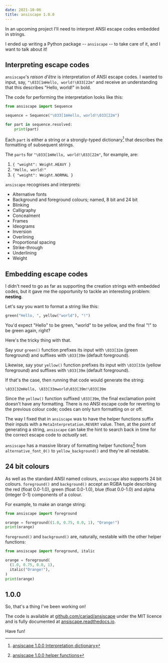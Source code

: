 ```yaml
---
date: 2021-10-06
title: ansiscape 1.0.0
---
```


In an upcoming project I'll need to interpret ANSI escape codes embedded in strings.

I ended up writing a Python package -- `ansiscape` -- to take care of it, and I want to talk about it!

<!--more-->

## Interpreting escape codes

`ansiscape`'s _raison d'être_ is interpretation of ANSI escape codes. I wanted to input, say, `"\033[1mHello, world!\033[22m"` and receive an understanding that this describes "Hello, world!" in bold.

The code for performing the interpretation looks like this:

```python
from ansiscape import Sequence

sequence = Sequence("\033[1mHello, world!\033[22m")

for part in sequence.resolved:
    print(part)
```

Each `part` is either a string or a strongly-typed dictionary[^interpretation] that describes the formatting of subsequent strings.

The `parts` for `"\033[1mHello, world!\033[22m"`, for example, are:

[^interpretation]: [ansiscape 1.0.0 Interpretation dictionary](https://ansiscape.readthedocs.io/en/1.0.0/interpretation/)

1. `{ "weight": Weight.HEAVY }`
1. `"Hello, world!"`
1. `{ "weight": Weight.NORMAL }`

`ansiscape` recognises and interprets:

- Alternative fonts
- Background and foreground colours; named, 8 bit and 24 bit
- Blinking
- Calligraphy
- Concealment
- Frames
- Ideograms
- Inversion
- Overlining
- Proportional spacing
- Strike-through
- Underlining
- Weight

## Embedding escape codes

I didn't need to go as far as supporting the creation strings with embedded codes, but it gave me the opportunity to tackle an interesting problem: **nesting**.

Let's say you want to format a string like this:

```python
green("Hello, ", yellow("world"), "!")
```

You'd expect "Hello" to be green, "world" to be yellow, and the final "!" to be green again, right?

Here's the tricky thing with that.

Say your `green()` function prefixes its input with `\033[32m` (green foreground) and suffixes with `\033[39m` (default foreground).

Likewise, say your `yellow()` function prefixes its input with `\033[33m` (yellow foreground) and suffixes with `\033[39m` (default foreground).

If that's the case, then running that code would generate the string:

```text
\033[32mHello, \033[33mworld\033[39m!\033[39m
```

Since the `yellow()` function suffixed `\033[39m`, the final exclamation point doesn't have any formatting. There is no ANSI escape code for reverting to the previous colour code; codes can only turn formatting on or off.

The way I fixed that in `ansiscape` was to have the helper functions suffix their inputs with a `MetaInterpretation.REVERT` value. Then, at the point of generating a string, `ansiscape` can take the hint to search back in time for the correct escape code to _actually_ set.

`ansiscape` has a massive library of formatting helper functions[^helpers] from `alternative_font_0()` to `yellow_background()` and they're all nestable.

[^helpers]: [ansiscape 1.0.0 helper functions](https://ansiscape.readthedocs.io/en/1.0.0/make/#formatting-helpers)

## 24 bit colours

As well as the standard ANSI named colours, `ansiscape` also supports 24 bit colours. `foreground()` and `background()` accept an RGBA tuple describing the red (float 0.0-1.0), green (float 0.0-1.0), blue (float 0.0-1.0) and alpha (integer 0-1) components of a colour.

For example, to make an orange string:

```python
from ansiscape import foreground

orange = foreground((1.0, 0.75, 0.0, 1), "Orange!")
print(orange)
```

`foreground()` and `background()` are, naturally, nestable with the other helper functions:

```python
from ansiscape import foreground, italic

orange = foreground(
  (1.0, 0.75, 0.0, 1),
  italic("Orange!"),
)
print(orange)
```

## 1.0.0

So, that's a thing I've been working on!

The code is available at [github.com/cariad/ansiscape](https://github.com/cariad/ansiscape) under the MIT licence and is fully documented at [ansiscape.readthedocs.io](https://ansiscape.readthedocs.io).

Have fun!
